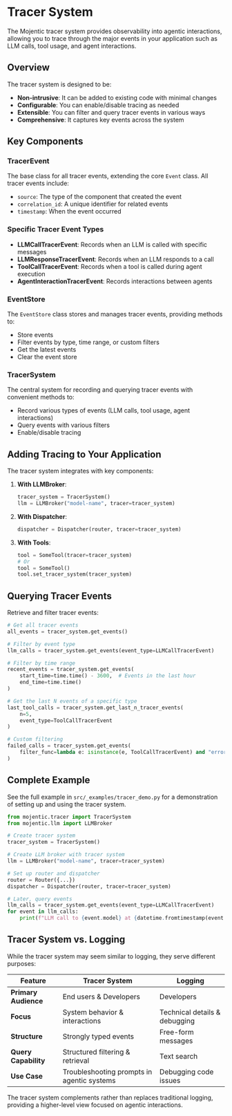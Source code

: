 # Tracer System

The Mojentic tracer system provides observability into agentic interactions, allowing you to trace through the major events in your application such as LLM calls, tool usage, and agent interactions.

## Overview

The tracer system is designed to be:
- **Non-intrusive**: It can be added to existing code with minimal changes
- **Configurable**: You can enable/disable tracing as needed
- **Extensible**: You can filter and query tracer events in various ways
- **Comprehensive**: It captures key events across the system

## Key Components

### TracerEvent

The base class for all tracer events, extending the core `Event` class. All tracer events include:
- `source`: The type of the component that created the event
- `correlation_id`: A unique identifier for related events
- `timestamp`: When the event occurred

### Specific Tracer Event Types

- **LLMCallTracerEvent**: Records when an LLM is called with specific messages
- **LLMResponseTracerEvent**: Records when an LLM responds to a call
- **ToolCallTracerEvent**: Records when a tool is called during agent execution
- **AgentInteractionTracerEvent**: Records interactions between agents

### EventStore

The `EventStore` class stores and manages tracer events, providing methods to:
- Store events
- Filter events by type, time range, or custom filters
- Get the latest events
- Clear the event store

### TracerSystem

The central system for recording and querying tracer events with convenient methods to:
- Record various types of events (LLM calls, tool usage, agent interactions)
- Query events with various filters
- Enable/disable tracing

## Adding Tracing to Your Application

The tracer system integrates with key components:

1. **With LLMBroker**:
   ```python
   tracer_system = TracerSystem()
   llm = LLMBroker("model-name", tracer=tracer_system)
   ```

2. **With Dispatcher**:
   ```python
   dispatcher = Dispatcher(router, tracer=tracer_system)
   ```

3. **With Tools**:
   ```python
   tool = SomeTool(tracer=tracer_system)
   # Or
   tool = SomeTool()
   tool.set_tracer_system(tracer_system)
   ```

## Querying Tracer Events

Retrieve and filter tracer events:

```python
# Get all tracer events
all_events = tracer_system.get_events()

# Filter by event type
llm_calls = tracer_system.get_events(event_type=LLMCallTracerEvent)

# Filter by time range
recent_events = tracer_system.get_events(
    start_time=time.time() - 3600,  # Events in the last hour
    end_time=time.time()
)

# Get the last N events of a specific type
last_tool_calls = tracer_system.get_last_n_tracer_events(
    n=5, 
    event_type=ToolCallTracerEvent
)

# Custom filtering
failed_calls = tracer_system.get_events(
    filter_func=lambda e: isinstance(e, ToolCallTracerEvent) and "error" in str(e.result)
)
```

## Complete Example

See the full example in `src/_examples/tracer_demo.py` for a demonstration of setting up and using the tracer system.

```python
from mojentic.tracer import TracerSystem
from mojentic.llm import LLMBroker

# Create tracer system
tracer_system = TracerSystem()

# Create LLM broker with tracer system
llm = LLMBroker("model-name", tracer=tracer_system)

# Set up router and dispatcher
router = Router({...})
dispatcher = Dispatcher(router, tracer=tracer_system)

# Later, query events
llm_calls = tracer_system.get_events(event_type=LLMCallTracerEvent)
for event in llm_calls:
    print(f"LLM call to {event.model} at {datetime.fromtimestamp(event.timestamp)}")
```

## Tracer System vs. Logging

While the tracer system may seem similar to logging, they serve different purposes:

| Feature | Tracer System | Logging |
|---------|--------------|---------|
| **Primary Audience** | End users & Developers | Developers |
| **Focus** | System behavior & interactions | Technical details & debugging |
| **Structure** | Strongly typed events | Free-form messages |
| **Query Capability** | Structured filtering & retrieval | Text search |
| **Use Case** | Troubleshooting prompts in agentic systems | Debugging code issues |

The tracer system complements rather than replaces traditional logging, providing a higher-level view focused on agentic interactions.
